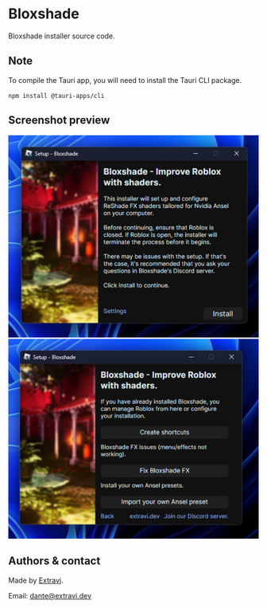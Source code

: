 # Bloxshade
Bloxshade installer source code.

## Note
To compile the Tauri app, you will need to install the Tauri CLI package.
```
npm install @tauri-apps/cli
```

## Screenshot preview
<img src="https://raw.githubusercontent.com/Extravi/Bloxshade/main/screenshots/Screenshot%202024-05-04%20142008.png">
<img src="https://raw.githubusercontent.com/Extravi/Bloxshade/main/screenshots/Screenshot%202024-05-04%20142027.png">

## Authors & contact
Made by [Extravi](https://extravi.dev/).

Email: dante@extravi.dev

